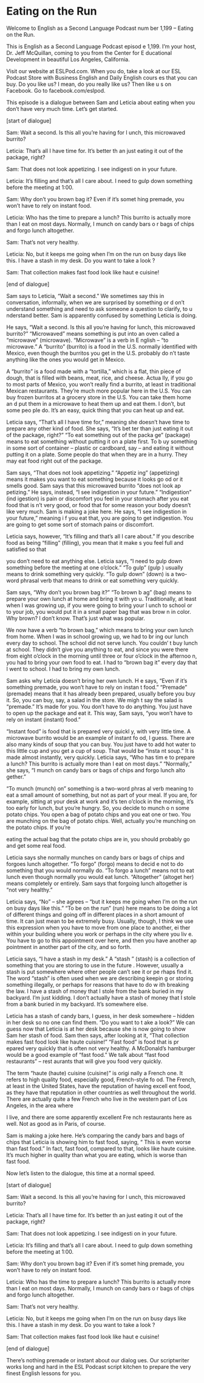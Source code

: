 # Eating on the Run

Welcome to English as a Second Language Podcast num ber 1,199 – Eating on the Run.

This is English as a Second Language Podcast episod e 1,199. I’m your host, Dr. Jeff McQuillan, coming to you from the Center for E ducational Development in beautiful Los Angeles, California.

Visit our website at ESLPod.com. When you do, take a look at our ESL Podcast Store with Business English and Daily English cours es that you can buy. Do you like us? I mean, do you really like us? Then like u s on Facebook. Go to facebook.com/eslpod.

This episode is a dialogue between Sam and Leticia about eating when you don’t have very much time. Let’s get started.

[start of dialogue]

Sam: Wait a second. Is this all you’re having for l unch, this microwaved burrito?

Leticia: That’s all I have time for. It’s better th an just eating it out of the package, right?

Sam: That does not look appetizing. I see indigesti on in your future.

Leticia: It’s filling and that’s all I care about. I need to gulp down something before the meeting at 1:00.

Sam: Why don’t you brown bag it? Even if it’s somet hing premade, you won’t have to rely on instant food.

Leticia: Who has the time to prepare a lunch? This burrito is actually more than I eat on most days. Normally, I munch on candy bars o r bags of chips and forgo lunch altogether.

Sam: That’s not very healthy.

Leticia: No, but it keeps me going when I’m on the run on busy days like this. I have a stash in my desk. Do you want to take a look ?

Sam: That collection makes fast food look like haut e cuisine!

 [end of dialogue]

Sam says to Leticia, “Wait a second.” We sometimes say this in conversation, informally, when we are surprised by something or d on’t understand something and need to ask someone a question to clarify, to u nderstand better. Sam is apparently confused by something Leticia is doing.

He says, “Wait a second. Is this all you’re having for lunch, this microwaved burrito?” “Microwaved” means something is put into an oven called a “microwave” (microwave). “Microwave” is a verb in E nglish – “to microwave.” A “burrito” (burrito) is a food in the U.S. normally identified with Mexico, even though the burritos you get in the U.S. probably do n’t taste anything like the ones you would get in Mexico.

A “burrito” is a food made with a “tortilla,” which  is a flat, thin piece of dough, that is filled with beans, meat, rice, and cheese. Actua lly, if you go to most parts of Mexico, you won’t really find a burrito, at least in traditional Mexican restaurants. They’re much more popular here in the U.S. You can buy frozen burritos at a grocery store in the U.S. You can take them home an d put them in a microwave to heat them up and eat them. I don’t, but some peo ple do. It’s an easy, quick thing that you can heat up and eat.

Leticia says, “That’s all I have time for,” meaning  she doesn’t have time to prepare any other kind of food. She says, “It’s bet ter than just eating it out of the package, right?” “To eat something out of the packa ge” (package) means to eat something without putting it on a plate first. To b uy something in some sort of container – plastic or cardboard, say – and eating it without putting it on a plate. Some people do that when they are in a hurry. They may eat food right out of the package.

Sam says, “That does not look appetizing.” “Appetiz ing” (appetizing) means it makes you want to eat something because it looks go od or it smells good. Sam says that this microwaved burrito “does not look ap petizing.” He says, instead, “I see indigestion in your future.” “Indigestion” (ind igestion) is pain or discomfort you feel in your stomach after you eat food that is n’t very good, or food that for some reason your body doesn’t like very much. Sam is making a joke here. He says, “I see indigestion in your future,” meaning i f you eat that, you are going to get indigestion. You are going to get some sort of stomach pains or discomfort.

Leticia says, however, “It’s filling and that’s all  I care about.” If you describe food as being “filling” (filling), you mean that it make s you feel full and satisfied so that

you don’t need to eat anything else. Leticia says, “I need to gulp down something before the meeting at one o’clock.” “To gulp” (gulp ) usually means to drink something very quickly. “To gulp down” (down) is a two-word phrasal verb that means to drink or eat something very quickly.

Sam says, “Why don’t you brown bag it?” “To brown b ag” (bag) means to prepare your own lunch at home and bring it with yo u. Traditionally, at least when I was growing up, if you were going to bring your l unch to school or to your job, you would put it in a small paper bag that was brow n in color. Why brown? I don’t know. That’s just what was popular.

We now have a verb “to brown bag,” which means to bring your own lunch from home. When I was in school growing up, we had to br ing our lunch every day to school. The school did not serve lunch. You couldn’ t buy lunch at school. They didn’t give you anything to eat, and since you were  there from eight o’clock in the morning until three or four o’clock in the afternoo n, you had to bring your own food to eat. I had to “brown bag it” every day that  I went to school. I had to bring my own lunch.

Sam asks why Leticia doesn’t bring her own lunch. H e says, “Even if it’s something premade, you won’t have to rely on instan t food.” “Premade” (premade) means that it has already been prepared, usually before you buy it. So, you can buy, say, a salad in the store. We migh t say the salad is “premade.” It’s made for you. You don’t have to do anything. You just have to open up the package and eat it. This way, Sam says, “you won’t have to rely on instant (instant) food.”

“Instant food” is food that is prepared very quickl y, with very little time. A microwave burrito would be an example of instant fo od, I guess. There are also many kinds of soup that you can buy. You just have to add hot water to this little cup and you get a cup of soup. That would be “insta nt soup.” It is made almost instantly, very quickly. Leticia says, “Who has tim e to prepare a lunch? This burrito is actually more than I eat on most days.” “Normally,” she says, “I munch on candy bars or bags of chips and forgo lunch alto gether.”

“To munch (munch) on” something is a two-word phras al verb meaning to eat a small amount of something, but not as part of your meal. If you are, for example, sitting at your desk at work and it’s ten o’clock in the morning, it’s too early for lunch, but you’re hungry. So, you decide to munch o n some potato chips. You open a bag of potato chips and you eat one or two. You are munching on the bag of potato chips. Well, actually you’re munching on the potato chips. If you’re

eating the actual bag that the potato chips are in,  you should probably go and get some real food.

Leticia says she normally munches on candy bars or bags of chips and forgoes lunch altogether. “To forgo” (forgo) means to decid e not to do something that you would normally do. “To forgo a lunch” means not to eat lunch even though normally you would eat lunch. “Altogether” (altoget her) means completely or entirely. Sam says that forgoing lunch altogether is “not very healthy.”

Leticia says, “No” – she agrees – “but it keeps me going when I’m on the run on busy days like this.” “To be on the run” (run) here  means to be doing a lot of different things and going off in different places in a short amount of time. It can just mean to be extremely busy. Usually, though, I think we use this expression when you have to move from one place to another, ei ther within your building where you work or perhaps in the city where you liv e. You have to go to this appointment over here, and then you have another ap pointment in another part of the city, and so forth.

Leticia says, “I have a stash in my desk.” A “stash ” (stash) is a collection of something that you are storing to use in the future . However, usually a stash is put somewhere where other people can’t see it or pe rhaps find it. The word “stash” is often used when we are describing keepin g or storing something illegally, or perhaps for reasons that have to do w ith breaking the law. I have a stash of money that I stole from the bank buried in  my backyard. I’m just kidding. I don’t actually have a stash of money that I stole  from a bank buried in my backyard. It’s somewhere else.

Leticia has a stash of candy bars, I guess, in her desk somewhere – hidden in her desk so no one can find them. “Do you want to t ake a look?” We can guess now that Leticia is at her desk because she is now going to show Sam her stash of food. Sam then says, after looking at it, “That collection makes fast food look like haute cuisine!” “Fast food” is food that is pr epared very quickly that is often not very healthy. A McDonald’s hamburger would be a  good example of “fast food.” We talk about “fast food restaurants” – rest aurants that will give you food very quickly.

The term “haute (haute) cuisine (cuisine)” is origi nally a French one. It refers to high quality food, especially good, French-style fo od. The French, at least in the United States, have the reputation of having excell ent food, as they have that reputation in other countries as well throughout the world. There are actually quite a few French who live in the western part of Los Angeles, in the area where

I live, and there are some apparently excellent Fre nch restaurants here as well. Not as good as in Paris, of course.

Sam is making a joke here. He’s comparing the candy  bars and bags of chips that Leticia is showing him to fast food, saying, “ This is even worse than fast food.” In fact, fast food, compared to that, looks like haute cuisine. It’s much higher in quality than what you are eating, which is worse than fast food.

Now let’s listen to the dialogue, this time at a normal speed.

[start of dialogue]

Sam: Wait a second. Is this all you’re having for l unch, this microwaved burrito?

Leticia: That’s all I have time for. It’s better th an just eating it out of the package, right?

Sam: That does not look appetizing. I see indigesti on in your future.

Leticia: It’s filling and that’s all I care about. I need to gulp down something before the meeting at 1:00.

Sam: Why don’t you brown bag it? Even if it’s somet hing premade, you won’t have to rely on instant food.

Leticia: Who has the time to prepare a lunch? This burrito is actually more than I eat on most days. Normally, I munch on candy bars o r bags of chips and forgo lunch altogether.

Sam: That’s not very healthy.

Leticia: No, but it keeps me going when I’m on the run on busy days like this. I have a stash in my desk. Do you want to take a look ?

Sam: That collection makes fast food look like haut e cuisine!

[end of dialogue]

There’s nothing premade or instant about our dialog ues. Our scriptwriter works long and hard in the ESL Podcast script kitchen to prepare the very finest English lessons for you.




